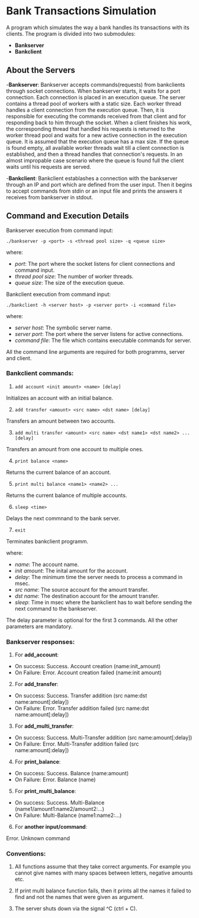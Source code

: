 # Bank Transactions Simulation 
A program which simulates the way a bank handles its transactions with its clients. The program is divided into two submodules:

 - **Bankserver**
 - **Bankclient**
 
## About the Servers
-**Bankserver**:  Bankserver accepts commands(requests) from bankclients through socket connections. When bankserver starts, it waits for a port connection. Each connection is placed in an execution queue. The server contains a thread pool of workers with a static size. Each worker thread handles a client connection from the execution queue. Then, it is responsible for executing the commands received from that client and for responding back to him through the socket. When a client finishes his work, the corresponding thread that handled his requests is returned to the worker thread pool and waits for a new active connection in the execution queue. It is assumed that the execution queue has a max size. If the queue is found empty, all available worker threads wait till a client connection is established, and then a thread handles that connection's requests. In an almost impropable case scenario where the queue is found full the client waits until his requests are served.

-**Bankclient**: Bankclient establashes a connection with the bankserver through an IP and port which are defined from the user input. Then it begins to accept commands from stdin or an input file and prints the answers it receives from bankserver in stdout.

## Command and Execution Details

Bankserver execution from command input: 
```
./bankserver -p <port> -s <thread pool size> -q <queue size> 
```
where:
  - *port*: The port where the socket listens for client connections and command input.
  - *thread pool size*: The number of worker threads.
  - *queue size*: The size of the execution queue.

Bankclient execution from command input:
```
./bankclient -h <server host> -p <server port> -i <command file>  
```  
where:
  - *server host*: The symbolic server name.
  - *server port*: The port where the server listens for active connections.
  - *command file*: The file which contains executable commands for server.
  
All the command line arguments are required for both programms, server and client.

### Bankclient commands:

1. ``` add account <init amount> <name> [delay] ```

  Initializes an account with an initial balance. 

2. ``` add transfer <amount> <src name> <dst name> [delay] ```

  Transfers an amount between two accounts.

3. ``` add multi transfer <amount> <src name> <dst name1> <dst name2> ... [delay] ```

  Transfers an amount from one account to multiple ones.

4. ``` print balance <name> ```

  Returns the current balance of an account.

5. ``` print multi balance <name1> <name2> ... ```

  Returns the current balance of multiple accounts.

6. ``` sleep <time> ```

  Delays the next commnand to the bank server.
  
7. ``` exit ``` 

  Terminates bankclient programm.
  
where:
* *name*: The account name.
* *init amount*: The inital amount for the account.
* *delay*: The minimum time the server needs to process a command in msec.
* *src name*: The source account for the amount transfer.
* *dst name*: The destination account for the amount transfer.
* *sleep*: Time in msec where the bankclient has to wait before sending the next command to the bankserver.

The delay parameter is optional for the first 3 commands. All the other parameters are mandatory.


### Bankserver responses:

1. For  **add_account**: 

 * On success: Success. Account creation (name:init_amount)
 * On Failure: Error. Account creation failed (name:init amount)

2. For  **add_transfer**:

 * On success: Success. Transfer addition (src name:dst name:amount[:delay])
 * On Failure: Error. Transfer addition failed (src name:dst name:amount[:delay])

3. For  **add_multi_transfer**:

 * On success: Success. Multi-Transfer addition (src name:amount[:delay])
 * On Failure: Error. Multi-Transfer addition failed (src name:amount[:delay])

4. For  **print_balance**:

 * On success: Success. Balance (name:amount)
 * On Failure: Error. Balance (name)

5. For  **print_multi_balance**:

 * On success: Success. Multi-Balance (name1/amount1:name2/amount2:...)
 * On Failure: Multi-Balance (name1:name2:...)

6. For  **another input/command**:

  Error. Unknown command
  

### Conventions:

1. All functions assume that they take correct arguments. For example you cannot give names with many spaces between letters, negative amounts etc.

2. If print multi balance function fails, then it prints all the names it failed to find and not the names that were given as argument.

3. The server shuts down via the signal ^C (ctrl + C).
  
  
  
  
  
  
  
  
  
